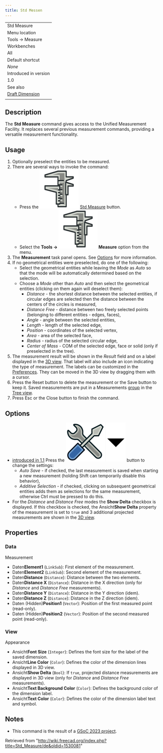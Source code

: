 ```yaml
---
title: Std Messen
---
```


|                                                       |
| ----------------------------------------------------- |
| Std Measure                                           |
| Menu location                                         |
| Tools → Measure                                       |
| Workbenches                                           |
| All                                                   |
| Default shortcut                                      |
| _None_                                                |
| Introduced in version                                 |
| 1.0                                                   |
| See also                                              |
| [Draft Dimension](/Draft_Dimension "Draft Dimension") |
|                                                       |

## Description

The **Std Measure** command gives access to the Unified Measurement Facility. It replaces several previous measurement commands, providing a versatile measurement functionality.

## Usage

1. Optionally preselect the entities to be measured.
2. There are several ways to invoke the command:
   - Press the ![](/src/assets/images/Std_Measure.svg) [Std Measure](/Std_Measure "Std Measure") button.
   - Select the **Tools → ![](/src/assets/images/Std_Measure.svg) Measure** option from the menu.
3. The **Measurement** task panel opens. See [Options](#Options) for more information.
4. If no geometrical entities were preselected, do one of the following:
   - Select the geometrical entities while leaving the _Mode_ as _Auto_ so that the mode will be automatically determined based on the selection.
   - Choose a _Mode_ other than _Auto_ and then select the geometrical entities (clicking on them again will deselect them):
     - _Distance_ - the shortest distance between the selected entities, if circular edges are selected then the distance between the centers of the circles is measured,
     - _Distance Free_ - distance between two freely selected points (belonging to different entities - edges, faces),
     - _Angle_ - angle between the selected entities,
     - _Length_ - length of the selected edge,
     - _Position_ - coordinates of the selected vertex,
     - _Area_ - area of the selected face,
     - _Radius_ - radius of the selected circular edge,
     - _Center of Mass_ - COM of the selected edge, face or solid (only if preselected in the tree).
5. The measurement result will be shown in the _Result_ field and on a label displayed in the [3D view](/3D_view "3D view"). That label will also include an icon indicating the type of measurement. The labels can be customized in the [Preferences](/Preferences_Editor "Preferences Editor"). They can be moved in the 3D view by dragging them with a cursor.
6. Press the Reset button to delete the measurement or the Save button to keep it. Saved measurements are put in a Measurements [group](/Std_Group "Std Group") in the [Tree view](/Tree_view "Tree view").
7. Press Esc or the Close button to finish the command.

## Options

- [introduced in 1.1](/Release_notes_1.1 "Release notes 1.1") Press the ![](/src/assets/images/Preferences-system.svg) ![](/src/assets/images/Toolbar_flyout_arrow.svg) button to change the settings:
  - _Auto Save_ - if checked, the last measurement is saved when starting a new measurement (holding Shift can temporarily disable this behavior),
  - _Additive Selection_ - if checked, clicking on subsequent geometrical entities adds them as selections for the same measurement, otherwise Ctrl must be pressed to do this.
- For the _Distance_ and _Distance Free_ modes the **Show Delta** checkbox is displayed. If this checkbox is checked, the Ansicht**Show Delta** property of the measurement is set to `true` and 3 additional projected measurements are shown in the [3D view](/3D_view "3D view").

## Properties

### Data

Measurement

- Daten**Element1** (`LinkSub`): First element of the measurement.
- Daten**Element2** (`LinkSub`): Second element of the measurement.
- Daten**Distance** (`Distance`): Distance between the two elements.
- Daten**Distance X** (`Distance`): Distance in the X direction (only for _Distance_ and _Distance Free_ measurements).
- Daten**Distance Y** (`Distance`): Distance in the Y direction (idem).
- Daten**Distance Z** (`Distance`): Distance in the Z direction (idem).
- Daten (Hidden)**Position1** (`Vector`): Position of the first measured point (read-only).
- Daten (Hidden)**Position2** (`Vector`): Position of the second measured point (read-only).

### View

Appearance

- Ansicht**Font Size** (`Integer`): Defines the font size for the label of the saved dimension.
- Ansicht**Line Color** (`Color`): Defines the color of the dimension lines displayed in 3D view.
- Ansicht**Show Delta** (`Bool`): If `true`, projected distance measurements are displayed in 3D view (only for _Distance_ and _Distance Free_ measurements).
- Ansicht**Text Background Color** (`Color`): Defines the background color of the dimension label.
- Ansicht**Text Color** (`Color`): Defines the color of the dimension label text and symbol.

## Notes

- This command is the result of a [GSoC 2023 project](/Unified_Measurement_Facility "Unified Measurement Facility").

Retrieved from "<http://wiki.freecad.org/index.php?title=Std_Measure/de&oldid=1530081>"
